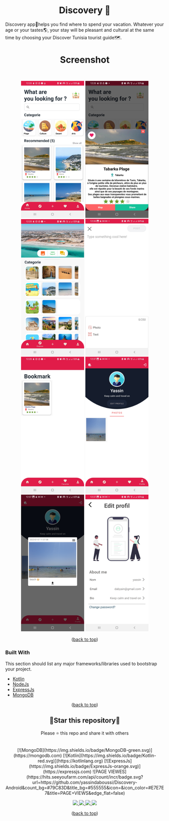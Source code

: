<div id="top"></div>
<h1 align="center"> Discovery 📱 </h1>
Discovery app📱helps you find where to spend your vacation. Whatever your age or your tastes🌎, your stay will be pleasant and cultural at the same time by choosing your Discover Tunisia tourist guide🗺️.
<br/>
<h1 align="center"> Screenshot </h1>
<br/>


<p align=center>
    <div align="center">
     <img  width = "200px" src ="capture/1.jpg"/>
      <img  width = "200px" src="capture/2.jpg" />
      <img  height="433px" src="capture/3.jpg"/>
      <img  width = "200px" src ="capture/4.jpg"/>
      <br>
     <img  width = "200px" src ="capture/5.jpg"/>
      <img  width = "200px" src="capture/6.jpg" />
      <img  height="433px" src="capture/7.jpg"/>
      <img  width = "200px" src ="capture/8.jpg"/>
    </div>
</p>

<p align="center">(<a href="#top">back to top</a>)</p>

### Built With

This section should list any major frameworks/libraries used to bootstrap your project.
* [Kotlin](https://kotlinlang.org)
* [NodeJs](https://nodejs.org/en/)
* [ExpressJs](https://expressjs.com/fr/)
* [MongoDB](https://www.mongodb.com)


<p align="center">(<a href="#top">back to top</a>)</p>

<div align=center>

<h2>🌟Star this repository🌟</h2>

Please ⭐️ this repo and share it with others
           
</div>

<br>

<div align=center>
 [![MongoDB](https://img.shields.io/badge/MongoDB-green.svg)](https://mongodb.com)
 [![Kotlin](https://img.shields.io/badge/Kotlin-red.svg)](https://kotlinlang.org)
 [![ExpressJs](https://img.shields.io/badge/ExpressJs-orange.svg)](https://expressjs.com)
![PAGE VIEWES](https://hits.seeyoufarm.com/api/count/incr/badge.svg?url=https://github.com/yassindaboussi/Discovery-Android&count_bg=#79C83D&title_bg=#555555&icon=&icon_color=#E7E7E7&title=PAGE+VIEWS&edge_flat=false)
       
<p align="center">
   <a href="https://github.com/yassindaboussi/Discovery-Android">
     <img src="https://img.shields.io/badge/Discovery-v1.2.5-green?style=flat"/> 
   </a>
  <a href="https://github.com/yassindaboussi/Discovery-Android/issues">
    <img src="https://img.shields.io/github/issues/yassindaboussi/Discovery-Android"/> 
  </a>
  <a href="https://github.com/yassindaboussi/Discovery-Android/network/members">
    <img src="https://img.shields.io/github/forks/yassindaboussi/Discovery-Android"/> 
  </a>  
  <a href="https://github.com/yassindaboussi/Discovery-Android/stargazers">
    <img src="https://img.shields.io/github/stars/yassindaboussi/Discovery-Android"/> 
  </a>
</p>
       
</div>

<p align="center">(<a href="#top">back to top</a>)</p>


